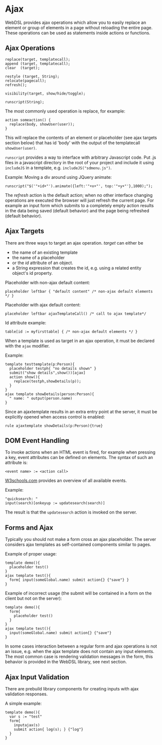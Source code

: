 # Ajax

WebDSL provides ajax operations which allow you to easily replace an element or group of elements in a page without reloading the entire page. These operations can be used as statements inside actions or functions. 

## Ajax Operations

```
replace(target, templatecall);
append (target, templatecall);
clear  (target);

restyle (target, String);
relocate(pagecall);
refresh();

visibility(target, show/hide/toggle);

runscript(String);
```

The most commonly used operation is replace, for example:

    action someaction() {
      replace(body, showUser(user)); 
    }

This will replace the contents of an element or placeholder (see ajax targets section below) that has id 'body' with the output of the templatecall `showUser(user)`.

`runscript` provides a way to interface with arbitrary Javascript code. Put .js files in a javascript directory in the root of your project and include it using `includeJS` in a template, e.g. `includeJS("sdmenu.js")`.

Example: Moving a div around using JQuery animate:

    runscript("$('"+id+"').animate({left:'"+x+"', top:'"+y+"'},1000);");

The *refresh* action is the default action; when no other interface changing operations are executed the browser will just refresh the current page. For example an input form which submits to a completely empty action results in the data being saved (default behavior) and the page being refreshed (default behavior). 

## Ajax Targets

There are three ways to target an ajax operation. 
*target* can either be 

* the name of an  existing template
* the name of a placeholder 
* or the *id* attribute of an object.
* a String expression that creates the id, e.g. using a related entity object's id property. 

Placeholder with non-ajax default content:

    placeholder leftbar { "default content" /* non-ajax default elements */ }

Placeholder with ajax default content:

    placeholder leftbar ajaxTemplateCall() /* call to ajax template*/

Id attribute example:

    table[id := myfirsttable] { /* non-ajax default elements */ }

When a template is used as target in an ajax operation, it must be declared with the `ajax` modifier.

Example:

    template testtemplate(p:Person){
      placeholder testph{ "no details shown" }
      submit("show details",show())[ajax]
      action show(){
        replace(testph,showDetails(p));
      }
    }
    ajax template showDetails(person:Person){
      " name: " output(person.name)
    }

Since an ajaxtemplate results in an extra entry point at the server, it must be explicitly opened when access control is enabled:

    rule ajaxtemplate showDetails(p:Person){true}

## DOM Event Handling

To invoke actions when an HTML event is fired, for example when pressing a key, event attributes can be defined on elements. The syntax of such an attribute is:
```
<event name> := <action call>
```
<a href="http://w3schools.com/tags/ref_eventattributes.asp">W3schools.com</a> provides an overview of all available events. 

Example:
```
"quicksearch: " 
input(search)[onkeyup := updatesearch(search)]
```

The result is that the `updatesearch` action is invoked on the server.

## Forms and Ajax

Typically you should not make a form cross an ajax placeholder. The server considers ajax templates as self-contained components similar to pages.

Example of proper usage:

    template demo(){
      placeholder test()
    }
    ajax template test(){
      form{ input(someGlobal.name) submit action{} {"save"} }
    }

Example of incorrect usage (the submit will be contained in a form on the client but not on the server):

    template demo(){
      form{
        placeholder test()
      }
    }
    ajax template test(){
      input(someGlobal.name) submit action{} {"save"}
    }

In some cases interaction between a regular form and ajax operations is not an issue, e.g. when the ajax template does not contain any input elements. The most common case is rendering validation messages in the form, this behavior is provided in the WebDSL library, see next section.

## Ajax Input Validation

There are prebuild library components for creating inputs with ajax validation responses.

A simple example:

    template demo(){  
      var s := "test"
      form{    
        inputajax(s)
        submit action{ log(s); } {"log"}
      }
    }
